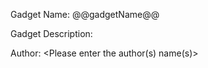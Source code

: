 
Gadget Name:
@@gadgetName@@

Gadget Description:
<Please enter a description for your gadget>

Author:
<Please enter the author(s) name(s)>
